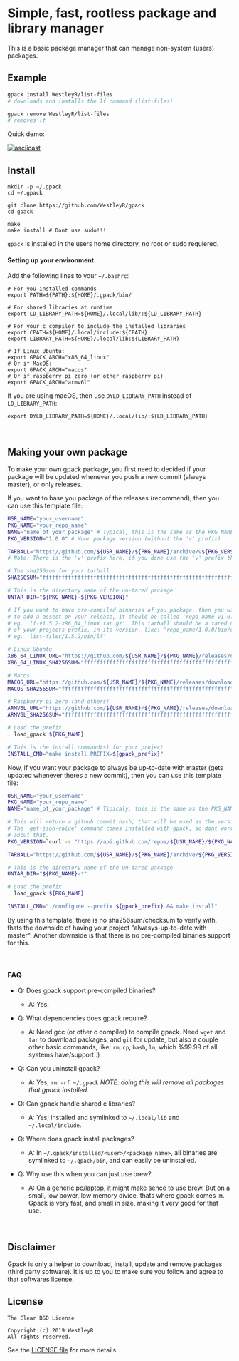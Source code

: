 # Simple, fast, rootless package and library manager

This is a basic package manager that can manage non-system (users) packages.

## Example

```bash
gpack install WestleyR/list-files
# downloads and installs the lf command (list-files)

gpack remove WestleyR/list-files
# removes lf
```

Quick demo:

[![asciicast](https://asciinema.org/a/288403.svg)](https://asciinema.org/a/288403)

## Install

```
mkdir -p ~/.gpack
cd ~/.gpack

git clone https://github.com/WestleyR/gpack
cd gpack

make
make install # Dont use sudo!!!
```

`gpack` is installed in the users home directory, no root or sudo requiered.

#### Setting up your environment

Add the following lines to your `~/.bashrc`:

```
# For you installed commands
export PATH=${PATH}:${HOME}/.gpack/bin/

# For shared libraries at runtime
export LD_LIBRARY_PATH=${HOME}/.local/lib/:${LD_LIBRARY_PATH}

# For your c compiler to include the installed libraries
export CPATH=${HOME}/.local/include:${CPATH}
export LIBRARY_PATH=${HOME}/.local/lib:${LIBRARY_PATH}

# If Linux Ubuntu:
export GPACK_ARCH="x86_64_linux"
# Or if MacOS:
export GPACK_ARCH="macos"
# Or if raspberry pi zero (or other raspberry pi)
export GPACK_ARCH="armv6l"
```

If you are using macOS, then use `DYLD_LIBRARY_PATH` instead of `LD_LIBRARY_PATH`:

```
export DYLD_LIBRARY_PATH=${HOME}/.local/lib/:${LD_LIBRARY_PATH}
```

<br>

## Making your own package

To make your own gpack package, you first need to decided if your package will
be updated whenever you push a new commit (always master), or only releases.

If you want to base you package of the releases (recommend), then you can use
this template file:

```sh
USR_NAME="your_username"
PKG_NAME="your_repo_name"
NAME="name_of_your_package" # Typical, this is the same as the PKG_NAME
PKG_VERSION="1.0.0" # Your package version (without the 'v' prefix)

TARBALL="https://github.com/${USR_NAME}/${PKG_NAME}/archive/v${PKG_VERSION}.tar.gz" # The URL for the tarball.
# Note: There is the 'v' prefix here, if you done use the 'v' prefix then remove it here.

# The sha256sum for your tarball
SHA256SUM="fffffffffffffffffffffffffffffffffffffffffffffffffffffffffffffff"

# This is the directory name of the un-tared package
UNTAR_DIR="${PKG_NAME}-${PKG_VERSION}"

# If you want to have pre-compiled binaries of you package, then you will need
# to add a assest on your release, it should be called 'repo-name-v1.0.0-x86_64_linux.tar.gz',
# eg. 'lf-v1.5.2-x86_64_linux.tar.gz'. This tarball should be a tared directory
# of your projects prefix, in its version, like: 'repo_name/1.0.0/bin/executable'
# eg. 'list-files/1.5.2/bin/lf'

# Linux Ubuntu
X86_64_LINUX_URL="https://github.com/${USR_NAME}/${PKG_NAME}/releases/download/v${PKG_VERSION}/lf-v${PKG_VERSION}-x86_64_linux.tar.gz"
X86_64_LINUX_SHA256SUM="ffffffffffffffffffffffffffffffffffffffffffffffffffffffffffffffff"

# Macos
MACOS_URL="https://github.com/${USR_NAME}/${PKG_NAME}/releases/download/v${PKG_VERSION}/lf-v${PKG_VERSION}-macos.tar.gz"
MACOS_SHA256SUM="ffffffffffffffffffffffffffffffffffffffffffffffffffffffffffffffff"

# Raspberry pi zero (and others)
ARMV6L_URL="https://github.com/${USR_NAME}/${PKG_NAME}/releases/download/v${PKG_VERSION}/lf-v${PKG_VERSION}-armv6l.tar.gz"
ARMV6L_SHA256SUM="ffffffffffffffffffffffffffffffffffffffffffffffffffffffffffffffff"

# Load the prefix
. load_gpack ${PKG_NAME}

# This is the install command(s) for your project
INSTALL_CMD="make install PREFIX=${gpack_prefix}"
```

Now, if you want your package to always be up-to-date with master (gets updated
whenever theres a new commit), then you can use this template file:

```sh
USR_NAME="your_username"
PKG_NAME="your_repo_name"
NAME="name_of_your_package" # Tipicaly, this is the same as the PKG_NAME

# This will return a github commit hash, that will be used as the version.
# The 'get-json-value' command comes installed with gpack, so dont worry
# about that.
PKG_VERSION=`curl -s "https://api.github.com/repos/${USR_NAME}/${PKG_NAME}/commits/master" | get-json-value`

TARBALL="https://github.com/${USR_NAME}/${PKG_NAME}/archive/${PKG_VERSION}.tar.gz"

# This is the directory name of the un-tared package
UNTAR_DIR="${PKG_NAME}-*"

# Load the prefix
. load_gpack ${PKG_NAME}

INSTALL_CMD="./configure --prefix ${gpack_prefix} && make install"
```

By using this template, there is no sha256sum/checksum to verify with, thats
the downside of having your project "alwasys-up-to-date with master". Another
downside is that there is no pre-compiled binaries support for this.

<br>

### FAQ

 - Q: Does gpack support pre-compiled binaries?
   - A: Yes.

 - Q: What dependencies does gpack require?
   - A: Need gcc (or other c compiler) to compile gpack. Need `wget` and `tar` to download packages, and `git` for update,
   but also a couple other basic commands, like: `rm`, `cp`, `bash`, `ln`, which %99.99 of all systems have/support :)

 - Q: Can you uninstall gpack?
   - A: Yes; `rm -rf ~/.gpack` _NOTE: doing this will remove all packages that gpack installed._

 - Q: Can gpack handle shared c libraries?
   - A: Yes; installed and symlinked to `~/.local/lib` and `~/.local/include`.

 - Q: Where does gpack install packages?
   - A: In `~/.gpack/installed/<user>/<package_name>`, all binaries are symlinked to `~/.gpack/bin`, and can easily be uninstalled.

 - Q: Why use this when you can just use brew?
   - A: On a generic pc/laptop, it might make sence to use brew. But on a small, low power, low memory divice, thats where gpack comes in.
   Gpack is very fast, and small in size, making it very good for that use.

<br>

## Disclaimer

Gpack is only a helper to download, install, update and remove packages (third
party software). It is up to you to make sure you follow and agree to that
softwares license.

## License

```
The Clear BSD License

Copyright (c) 2019 WestleyR
All rights reserved.
```

See the [LICENSE file](LICENSE) for more details.

<br>

